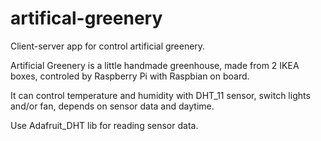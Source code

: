 # artifical-greenery

Client-server app for control artificial greenery.

Artificial Greenery is a little handmade greenhouse, made from 2 IKEA boxes, controled by Raspberry Pi with Raspbian on board.

It can control temperature and humidity with DHT_11 sensor, switch lights and/or fan, depends on sensor data and daytime.

Use Adafruit_DHT lib for reading sensor data.
